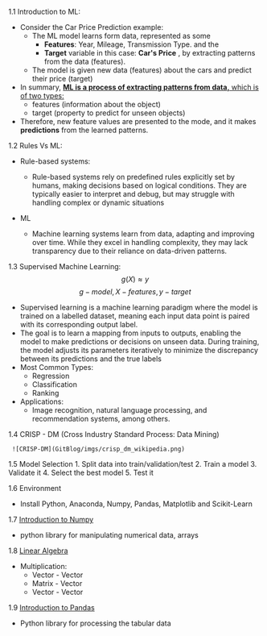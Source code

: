 1.1 Introduction to ML:
 * Consider the Car Price Prediction example:
	 * The ML model learns form data, represented as some 
		 * **Features**: Year, Mileage, Transmission Type. and the 
		 * **Target** variable in this case: **Car's Price** , by extracting patterns from the data (features).
	* The model is given new data (features) about the cars and predict their price (target)
* In summary, <u> <b> ML is a process of extracting patterns from data,</b> which is of two types: </u>
	* features (information about the object)
	* target (property to predict for unseen objects)
* Therefore, new feature values are presented to the mode, and it makes **predictions** from the learned patterns.

1.2 Rules Vs ML:

* Rule-based systems:
	* Rule-based systems rely on predefined rules explicitly set by humans, making decisions based on logical conditions. They are typically easier to interpret and debug, but may struggle with handling complex or dynamic situations

* ML
	* Machine learning systems learn from data, adapting and improving over time. While they excel in handling complexity, they may lack transparency due to their reliance on data-driven patterns.


1.3 Supervised Machine Learning:
$$ g(X) ≈ y $$ $$ g - model, X - features, y - target$$

* Supervised learning is a machine learning paradigm where the model is trained on a labelled dataset, meaning each input data point is paired with its corresponding output label. 
* The goal is to learn a mapping from inputs to outputs, enabling the model to make predictions or decisions on unseen data. During training, the model adjusts its parameters iteratively to minimize the discrepancy between its predictions and the true labels
* Most Common Types:
	* Regression
	* Classification
	* Ranking
* Applications:
	* Image recognition, natural language processing, and recommendation systems, among others.

1.4 CRISP - DM (Cross Industry Standard Process: Data Mining)
		
	 ![CRISP-DM](GitBlog/imgs/crisp_dm_wikipedia.png)
	
1.5 Model Selection
	1. Split data into train/validation/test
	2. Train a model
	3. Validate it
	4. Select the best model
	5. Test it

1.6 Environment
* Install Python, Anaconda, Numpy, Pandas, Matplotlib and Scikit-Learn

1.7 [Introduction to Numpy](ML_ZoomCamp/Introduction_to_numpy.ipynb)
* python library for manipulating numerical data, arrays

1.8 [Linear Algebra](ML_ZoomCamp/Linear_Algebra_Recap.ipynb)
* Multiplication:
	* Vector - Vector
	* Matrix - Vector
	* Vector - Vector

1.9 [Introduction to Pandas](ML_ZoomCamp/Pandas.ipynb)
* Python library for processing the tabular data
